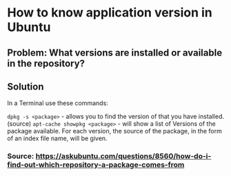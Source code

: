 # How to know application version in Ubuntu

## Problem: What versions are installed or available in the repository?

## Solution

In a Terminal use these commands:

```dpkg -s <package>``` - allows you to find the version of that you have installed. (source)
```apt-cache showpkg <package>``` - will show a list of Versions of the package available. For each version, the source of the package, in the form of an index file name, will be given.


### Source: <https://askubuntu.com/questions/8560/how-do-i-find-out-which-repository-a-package-comes-from>
